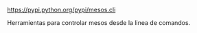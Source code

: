 https://pypi.python.org/pypi/mesos.cli

Herramientas para controlar mesos desde la linea de comandos.

